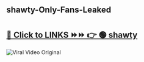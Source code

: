 
 ## shawty-Only-Fans-Leaked

# <h2><a href="https://clipsfans.com/shawty&ref=git">🔗 Click to LINKS ⏩⏩ 👉 🟢 shawty </a></h2>

<a href="https://clipsfans.com/shawty&ref=git" rel="nofollow" data-target="animated-image.originalLink"><img src="https://i.ibb.co.com/xMMVF88/686577567.gif" alt="Viral Video Original" style="max-width: 100%; display: inline-block;" data-target="animated-image.originalImage"></a>
